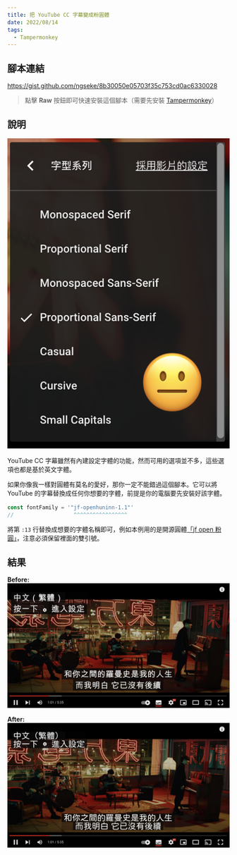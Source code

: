 ```yaml
---
title: 把 YouTube CC 字幕變成粉圓體
date: 2022/08/14
tags:
  - Tampermonkey
---
```


## 腳本連結

https://gist.github.com/ngseke/8b30050e05703f35c753cd0ac6330028

> 點擊 **Raw** 按鈕即可快速安裝這個腳本（需要先安裝 [Tampermonkey](https://chromewebstore.google.com/detail/dhdgffkkebhmkfjojejmpbldmpobfkfo)）

## 說明

<img src='../../assets/img/post/customize-youtube-caption-font/youtube-cc-menu.png' class='mx-auto max-w-[250px] w-full' />

YouTube CC 字幕雖然有內建設定字體的功能，然而可用的選項並不多，這些選項也都是基於英文字體。

如果你像我一樣對圓體有莫名的愛好，那你一定不能錯過這個腳本。它可以將 YouTube 的字幕替換成任何你想要的字體，前提是你的電腦要先安裝好該字體。


```javascript
const fontFamily = '"jf-openhuninn-1.1"'
//                   ^^^^^^^^^^^^^^^^^
```
將第 `:13` 行替換成想要的字體名稱即可，例如本例用的是開源圓體[「jf open 粉圓」](https://justfont.com/huninn/)，注意必須保留裡面的雙引號。

## 結果

**Before:**
![](../../assets/img/post/customize-youtube-caption-font/before.jpg)

**After:**
![](../../assets/img/post/customize-youtube-caption-font/after.jpg)
